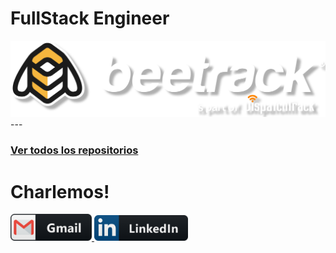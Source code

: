 # FullStack Engineer
<img src="https://github.com/gastoncusimano/gastoncusimano/blob/main/beeDis-b.png" />
---

### <a href="https://github.com/gastoncusimano?tab=repositories" >Ver todos los repositorios</a>

# Charlemos!

<a href="gaston.cusimano@gmail.com">
 <img  alt="Gmail" width="130" hight="100" src="https://raw.githubusercontent.com/StewartGF/StewartGF/master/images/gmail.png" />
</a>
<a href="https://www.linkedin.com/in/gaston-cusimano/">
  <img  alt="Linkedin" width="150" hight="100" src="https://raw.githubusercontent.com/gastoncusimano/gastoncusimano/main/linkedin.png" />
</br>
